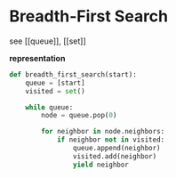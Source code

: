 # Breadth-First Search

see [[queue]], [[set]]

**representation**

```python
def breadth_first_search(start):
    queue = [start]
    visited = set()

    while queue:
        node = queue.pop(0)

        for neighbor in node.neighbors:
            if neighbor not in visited:
                queue.append(neighbor)
                visited.add(neighbor)
                yield neighbor
```
